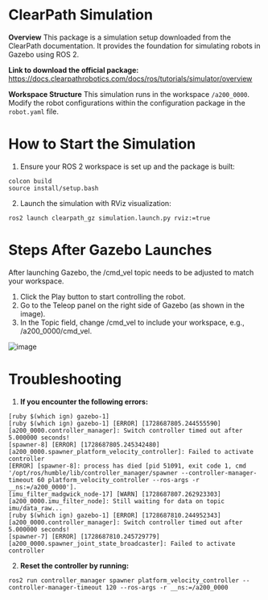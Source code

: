 # ClearPath Simulation
**Overview** This package is a simulation setup downloaded from the ClearPath documentation. It provides the foundation for simulating robots in Gazebo using ROS 2.

**Link to download the official package:** https://docs.clearpathrobotics.com/docs/ros/tutorials/simulator/overview

**Workspace Structure** This simulation runs in the workspace ```/a200_0000```. Modify the robot configurations within the configuration package in the ```robot.yaml``` file.


# How to Start the Simulation

1. Ensure your ROS 2 workspace is set up and the package is built:

```
colcon build
source install/setup.bash
```

2. Launch the simulation with RViz visualization:


```ros2 launch clearpath_gz simulation.launch.py rviz:=true```


# Steps After Gazebo Launches

After launching Gazebo, the /cmd_vel topic needs to be adjusted to match your workspace.

1. Click the Play button to start controlling the robot.
2. Go to the Teleop panel on the right side of Gazebo (as shown in the image).
3. In the Topic field, change /cmd_vel to include your workspace, e.g., /a200_0000/cmd_vel.

![image](https://github.com/user-attachments/assets/5d6d91f9-fdd7-4c53-a0c8-d99ad5070e96)


# Troubleshooting

1. **If you encounter the following errors:**

```
[ruby $(which ign) gazebo-1] 
[ruby $(which ign) gazebo-1] [ERROR] [1728687805.244555590] [a200_0000.controller_manager]: Switch controller timed out after 5.000000 seconds!
[spawner-8] [ERROR] [1728687805.245342480] [a200_0000.spawner_platform_velocity_controller]: Failed to activate controller
[ERROR] [spawner-8]: process has died [pid 51091, exit code 1, cmd '/opt/ros/humble/lib/controller_manager/spawner --controller-manager-timeout 60 platform_velocity_controller --ros-args -r __ns:=/a200_0000'].
[imu_filter_madgwick_node-17] [WARN] [1728687807.262923303] [a200_0000.imu_filter_node]: Still waiting for data on topic imu/data_raw...
[ruby $(which ign) gazebo-1] [ERROR] [1728687810.244952343] [a200_0000.controller_manager]: Switch controller timed out after 5.000000 seconds!
[spawner-7] [ERROR] [1728687810.245729779] [a200_0000.spawner_joint_state_broadcaster]: Failed to activate controller
```

2. **Reset the controller by running:**

```ros2 run controller_manager spawner platform_velocity_controller --controller-manager-timeout 120 --ros-args -r __ns:=/a200_0000```


